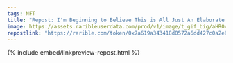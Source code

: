 ```yaml
---
tags: NFT
title: "Repost: I'm Beginning to Believe This is All Just An Elaborate Hoax"
image: https://assets.raribleuserdata.com/prod/v1/image/t_gif_big/aHR0cHM6Ly9pcGZzLnJhcmlibGV1c2VyZGF0YS5jb20vaXBmcy9RbVNqakRvMTR3NXN1aUU5dTFNcDRXYVZuVnFab0hKeFZBNktLc05rOGdhMnljL2VsYWJvcmF0ZSUyMGhvYXguZ2lm
repostlink: "https://rarible.com/token/0x7a619a343418d0572a6dd427c0a2e803a609138b:20"
---
```


{% include embed/linkpreview-repost.html %}
